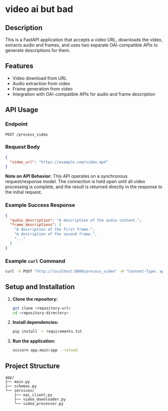# video ai but bad

## Description
This is a FastAPI application that accepts a video URL, downloads the video, extracts audio and frames, and uses two separate OAI-compatible APIs to generate descriptions for them.

## Features
- Video download from URL
- Audio extraction from video
- Frame generation from video
- Integration with OAI-compatible APIs for audio and frame description

## API Usage

### Endpoint
`POST /process_video`

### Request Body
```json
{
  "video_url": "https://example.com/video.mp4"
}
```

**Note on API Behavior:** This API operates on a synchronous request/response model. The connection is held open until all video processing is complete, and the result is returned directly in the response to the initial request.

### Example Success Response
```json
{
  "audio_description": "A description of the audio content.",
  "frame_descriptions": [
    "A description of the first frame.",
    "A description of the second frame.",
    "..."
  ]
}
```

### Example `curl` Command
```bash
curl -X POST "http://localhost:8000/process_video" -H "Content-Type: application/json" -d '{"video_url": "https://example.com/video.mp4"}'
```

## Setup and Installation
1.  **Clone the repository:**
    ```bash
    git clone <repository-url>
    cd <repository-directory>
    ```
2.  **Install dependencies:**
    ```bash
    pip install -r requirements.txt
    ```
3.  **Run the application:**
    ```bash
    uvicorn app.main:app --reload
    ```

## Project Structure
```
app/
├── main.py
├── schemas.py
└── services/
    ├── oai_client.py
    ├── video_downloader.py
    └── video_processor.py
